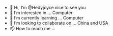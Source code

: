 - 👋 Hi, I’m @Hedyjoyce nice to see you
- 👀 I’m interested in ... Computer
- 🌱 I’m currently learning ... Computer
- 💞️ I’m looking to collaborate on ... China and USA
- 📫 How to reach me ...

<!---
Hedyjoyce/Hedyjoyce is a ✨ special ✨ repository because its `README.md` (this file) appears on your GitHub profile.
You can click the Preview link to take a look at your changes.
--->
